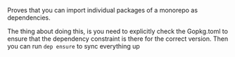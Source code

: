 Proves that you can import individual packages of a monorepo as dependencies.

The thing about doing this, is you need to explicitly check the Gopkg.toml to ensure that the dependency constraint is there for the correct version.
Then you can run `dep ensure` to sync everything up